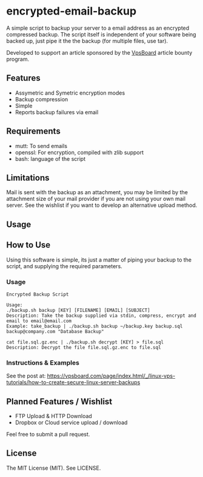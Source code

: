 # encrypted-email-backup
A simple script to backup your server to a email address as an encrypted compressed backup. The script itself is independent of your software being backed up, just pipe it the the backup (for multiple files, use tar).

Developed to support an article sponsored by the [VpsBoard](https://www.vpsboard.com/) article bounty program.

## Features
 - Assymetric and Symetric encryption modes
 - Backup compression
 - Simple
 - Reports backup failures via email

## Requirements
 - mutt: To send emails
 - openssl: For encryption, compiled with zlib support
 - bash: language of the script
 
## Limitations
Mail is sent with the backup as an attachment, you may be limited by the attachment size of your mail provider if you are not using your own mail server. See the wishlist if you want to develop an alternative upload method.
 
## Usage

## How to Use
Using this software is simple, its just a matter of piping your backup to the script, and supplying the required parameters.

### Usage
```
Encrypted Backup Script

Usage:
./backup.sh backup [KEY] [FILENAME] [EMAIL] [SUBJECT]
Description: Take the backup supplied via stdin, compress, encrypt and email to email@email.com
Example: take_backup | ./backup.sh backup ~/backup.key backup.sql backup@company.com "Database Backup"

cat file.sql.gz.enc | ./backup.sh decrypt [KEY] > file.sql
Description: Decrypt the file file.sql.gz.enc to file.sql
```

### Instructions & Examples
See the post at: https://vpsboard.com/page/index.html/_/linux-vps-tutorials/how-to-create-secure-linux-server-backups

## Planned Features / Wishlist
 - FTP Upload & HTTP Download
 - Dropbox or Cloud service upload / download
 
Feel free to submit a pull request.

## License
The MIT License (MIT). See LICENSE.